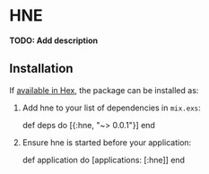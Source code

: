 # HNE

**TODO: Add description**

## Installation

If [available in Hex](https://hex.pm/docs/publish), the package can be installed as:

  1. Add hne to your list of dependencies in `mix.exs`:

        def deps do
          [{:hne, "~> 0.0.1"}]
        end

  2. Ensure hne is started before your application:

        def application do
          [applications: [:hne]]
        end


